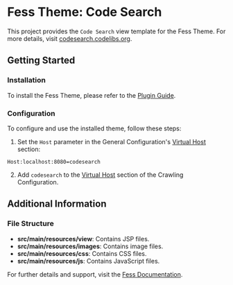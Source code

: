 # Fess Theme: Code Search

This project provides the `Code Search` view template for the Fess Theme. For more details, visit [codesearch.codelibs.org](https://codesearch.codelibs.org/).

## Getting Started

### Installation

To install the Fess Theme, please refer to the [Plugin Guide](https://fess.codelibs.org/14.14/admin/plugin-guide.html).

### Configuration

To configure and use the installed theme, follow these steps:

1. Set the `Host` parameter in the General Configuration's [Virtual Host](https://fess.codelibs.org/14.14/admin/general-guide.html#virtual-hosts) section:

```
Host:localhost:8080=codesearch
```

2. Add `codesearch` to the [Virtual Host](https://fess.codelibs.org/14.14/admin/webconfig-guide.html#virtual-hosts) section of the Crawling Configuration.

## Additional Information

### File Structure

- **src/main/resources/view**: Contains JSP files.
- **src/main/resources/images**: Contains image files.
- **src/main/resources/css**: Contains CSS files.
- **src/main/resources/js**: Contains JavaScript files.

For further details and support, visit the [Fess Documentation](https://fess.codelibs.org/).

